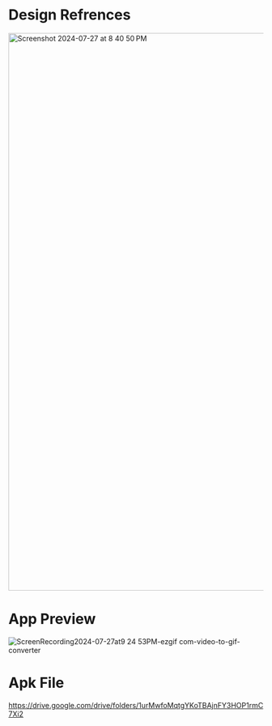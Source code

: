 # Design Refrences
<img width="1101" alt="Screenshot 2024-07-27 at 8 40 50 PM" src="https://github.com/user-attachments/assets/88e73733-1e1b-4bb1-9a89-b793b866c490">

# App Preview
![ScreenRecording2024-07-27at9 24 53PM-ezgif com-video-to-gif-converter](https://github.com/user-attachments/assets/c5a259c3-4416-4af5-a06b-2d569ef8ced0)


# Apk File
https://drive.google.com/drive/folders/1urMwfoMqtgYKoTBAjnFY3HOP1rmC7Xi2
